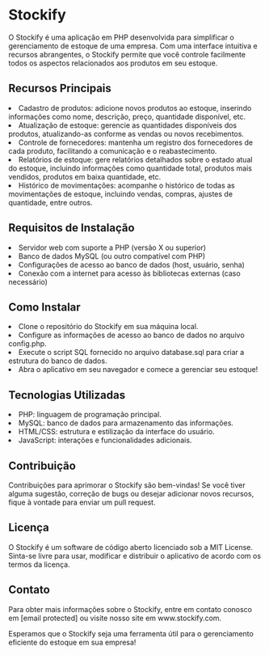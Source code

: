# Stockify

O Stockify é uma aplicação em PHP desenvolvida para simplificar o gerenciamento de estoque de uma empresa. Com uma interface intuitiva e recursos abrangentes, o Stockify permite que você controle facilmente todos os aspectos relacionados aos produtos em seu estoque.

<h2>Recursos Principais</h2>
<li>Cadastro de produtos: adicione novos produtos ao estoque, inserindo informações como nome, descrição, preço, quantidade disponível, etc.
<li> Atualização de estoque: gerencie as quantidades disponíveis dos produtos, atualizando-as conforme as vendas ou novos recebimentos.
<li>Controle de fornecedores: mantenha um registro dos fornecedores de cada produto, facilitando a comunicação e o reabastecimento.
<li>Relatórios de estoque: gere relatórios detalhados sobre o estado atual do estoque, incluindo informações como quantidade total, produtos mais vendidos, produtos em baixa quantidade, etc.
<li> Histórico de movimentações: acompanhe o histórico de todas as movimentações de estoque, incluindo vendas, compras, ajustes de quantidade, entre outros.
  <h2>Requisitos de Instalação</h2>
<li>Servidor web com suporte a PHP (versão X ou superior)
<li>Banco de dados MySQL (ou outro compatível com PHP)
<li>Configurações de acesso ao banco de dados (host, usuário, senha)
<li>Conexão com a internet para acesso às bibliotecas externas (caso necessário)
  <h2>Como Instalar</h2>
<li>Clone o repositório do Stockify em sua máquina local.
<li>Configure as informações de acesso ao banco de dados no arquivo config.php.
<li>Execute o script SQL fornecido no arquivo database.sql para criar a estrutura do banco de dados.
<li>Abra o aplicativo em seu navegador e comece a gerenciar seu estoque!
  <h2>Tecnologias Utilizadas</h2>
<li>PHP: linguagem de programação principal.
<li>MySQL: banco de dados para armazenamento das informações.
<li>HTML/CSS: estrutura e estilização da interface do usuário.
<li>JavaScript: interações e funcionalidades adicionais.
  <h2>Contribuição</h2>
Contribuições para aprimorar o Stockify são bem-vindas! Se você tiver alguma sugestão, correção de bugs ou desejar adicionar novos recursos, fique à vontade para enviar um pull request.

  <h2>Licença</h2>
O Stockify é um software de código aberto licenciado sob a MIT License. Sinta-se livre para usar, modificar e distribuir o aplicativo de acordo com os termos da licença.

  <h2>Contato</h2>
Para obter mais informações sobre o Stockify, entre em contato conosco em [email protected] ou visite nosso site em www.stockify.com.

Esperamos que o Stockify seja uma ferramenta útil para o gerenciamento eficiente do estoque em sua empresa!




